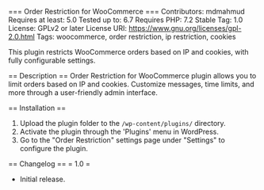 === Order Restriction for WooCommerce ===
Contributors: mdmahmud
Requires at least: 5.0
Tested up to: 6.7
Requires PHP: 7.2
Stable Tag: 1.0
License: GPLv2 or later
License URI: https://www.gnu.org/licenses/gpl-2.0.html
Tags: woocommerce, order restriction, ip restriction, cookies

This plugin restricts WooCommerce orders based on IP and cookies, with fully configurable settings.

== Description ==
Order Restriction for WooCommerce plugin allows you to limit orders based on IP and cookies. Customize messages, time limits, and more through a user-friendly admin interface.

== Installation ==
1. Upload the plugin folder to the `/wp-content/plugins/` directory.
2. Activate the plugin through the 'Plugins' menu in WordPress.
3. Go to the "Order Restriction" settings page under "Settings" to configure the plugin.

== Changelog ==
= 1.0 =
* Initial release.
